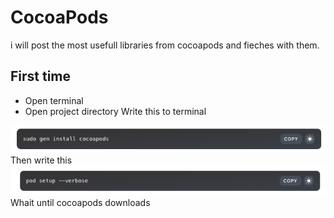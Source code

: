 # CocoaPods

i will post the most usefull libraries from cocoapods 
and fieches with them.  

## First time 
- Open terminal
- Open project directory
Write this to terminal
<img src="Screenshot 2021-09-14 at 10.23.32.png" width="1200">
Then write this
<img src="Screenshot 2021-09-14 at 10.24.26.png" width="1200">
Whait until cocoapods downloads
